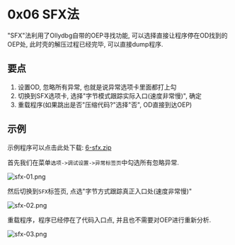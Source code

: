 # 0x06 SFX法

"SFX"法利用了Ollydbg自带的OEP寻找功能, 可以选择直接让程序停在OD找到的OEP处, 此时壳的解压过程已经完毕, 可以直接dump程序.

## 要点

1. 设置OD, 忽略所有异常, 也就是说异常选项卡里面都打上勾
2. 切换到SFX选项卡, 选择"字节模式跟踪实际入口(速度非常慢)", 确定
3. 重载程序(如果跳出是否"压缩代码?"选择"否", OD直接到达OEP)

## 示例

示例程序可以点击此处下载: [6-sfx.zip](https://github.com/ctf-wiki/ctf-wiki/raw/master/reverse/unpack/example/6-sfx.zip)

首先我们在菜单`选项->调试设置->异常标签页`中勾选所有忽略异常.

![sfx-01.png](https://github.com/ctf-wiki/ctf-wiki/raw/master/reverse/unpack/figure/sfx-01.png)

然后切换到`SFX`标签页, 点选"字节方式跟踪真正入口处(速度非常慢)"

![sfx-02.png](https://github.com/ctf-wiki/ctf-wiki/raw/master/reverse/unpack/figure/sfx-02.png)

重载程序，程序已经停在了代码入口点, 并且也不需要对OEP进行重新分析.

![sfx-03.png](https://github.com/ctf-wiki/ctf-wiki/raw/master/reverse/unpack/figure/sfx-03.png)
